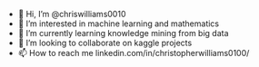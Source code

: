 - 👋 Hi, I’m @chriswilliams0010
- 👀 I’m interested in machine learning and mathematics
- 🌱 I’m currently learning knowledge mining from big data
- 💞️ I’m looking to collaborate on kaggle projects
- 📫 How to reach me linkedin.com/in/christopherwilliams0100/
